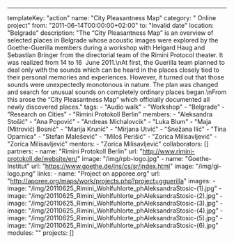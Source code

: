 ---
  templateKey: "action"
  name: "City Pleasantness Map"
  category: " Online project"
  from: "2011-06-14T00:00:00+02:00"
  to: "Invalid date"
  location: "Belgrade"
  description: "The “City Pleasantness Map” is an overview of selected places in Belgrade whose acoustic images were explored by the Goethe-Guerilla members during a workshop with Helgard Haug and Sebastian Bringer from the directorial team of the Rimini Protocol theater. It was realized from 14 to 16  June 2011.\nAt first, the Guerilla team planned to deal only with the sounds which can be heard in the places closely tied to their personal memories and experiences. However, it turned out that those sounds were unexpectedly monotonous in nature. The plan was changed and search for unusual sounds on completely ordinary places began.\nFrom this arose the “City Pleasantness Map” which officially documented all newly discovered places."
  tags: 
    - "Audio walk"
    - "Workshop"
    - "Belgrade"
    - "Research on Cities"
    - "Rimini Protokoll Berlin"
  members: 
    - "Aleksandra Stošić"
    - "Ana Popović"
    - "Andreas Michalovcik"
    - "Luka Blum"
    - "Maja (Mitrović) Bosnić"
    - "Marija Krunić"
    - "Mirjana Utvić"
    - "Snežana Ilić"
    - "Tina Oparnica"
    - "Stefan Malešević"
    - "Miloš Perišić"
    - "Zorica Milisavljević"
    - "Zorica Milisavljević"
  mentors: 
    - "Zorica Milisavljević"
  collaborators: []
  partners: 
    - 
      name: "Rimini Protokoll Berlin"
      url: "http://www.rimini-protokoll.de/website/en/"
      image: "/img/rpb-logo.jpg"
    - 
      name: "Goethe-Institut"
      url: "https://www.goethe.de/ins/cs/sr/index.html"
      image: "/img/gi-logo.png"
  links: 
    - 
      name: "Project on apporee.org"
      url: "http://aporee.org/maps/work/projects.php?project=gguerilla"
  images: 
    - 
      image: "/img/20110625_Rimini_Wohlfuhlorte_phAleksandraStosic-(1).jpg"
    - 
      image: "/img/20110625_Rimini_Wohlfuhlorte_phAleksandraStosic-(2).jpg"
    - 
      image: "/img/20110625_Rimini_Wohlfuhlorte_phAleksandraStosic-(3).jpg"
    - 
      image: "/img/20110625_Rimini_Wohlfuhlorte_phAleksandraStosic-(4).jpg"
    - 
      image: "/img/20110625_Rimini_Wohlfuhlorte_phAleksandraStosic-(5).jpg"
    - 
      image: "/img/20110625_Rimini_Wohlfuhlorte_phAleksandraStosic-(6).jpg"
  modules: ""
  projects: []
